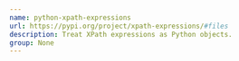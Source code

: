```yaml
---
name: python-xpath-expressions
url: https://pypi.org/project/xpath-expressions/#files
description: Treat XPath expressions as Python objects.
group: None
---
```

